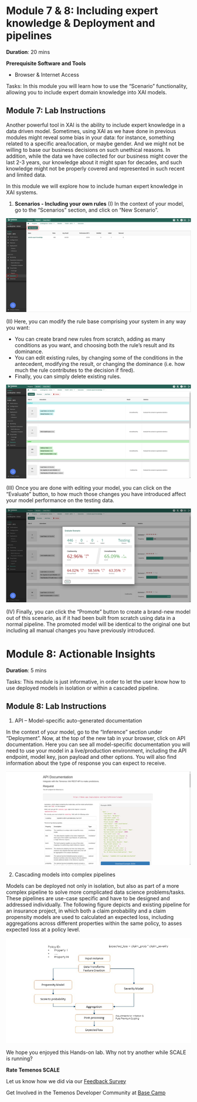 # Module 7 & 8: Including expert knowledge & Deployment and pipelines

**Duration**: 20 mins

**Prerequisite Software and Tools**

- Browser & Internet Access
	
Tasks: In this module you will learn how to use the “Scenario” functionality, allowing you to include expert domain knowledge into XAI models.

## Module 7: Lab Instructions

Another powerful tool in XAI is the ability to include expert knowledge in a data driven model. Sometimes, using XAI as we have done in previous modules might reveal some bias in your data: for instance, something related to a specific area/location, or maybe gender. And we might not be willing to base our business decisions on such unethical reasons. In addition, while the data we have collected for our business might cover the last 2-3 years, our knowledge about it might span for decades, and such knowledge might not be properly covered and represented in such recent and limited data. 

In this module we will explore how to include human expert knowledge in XAI systems. 
 
1. **Scenarios - Including your own rules**
(I)
In the context of your model, go to the “Scenarios” section, and click on “New Scenario”.

![image](images/image072.png)

(II) 
Here, you can modify the rule base comprising your system in any way you want:
- You can create brand new rules from scratch, adding as many conditions as you want, and choosing both the rule’s result and its dominance.
- You can edit existing rules, by changing some of the conditions in the antecedent, modifying the result, or changing the dominance (i.e. how much the rule contributes to the decision if fired). 
- Finally, you can simply delete existing rules. 

![image](images/image074.png)

(III)
Once you are done with editing your model, you can click on the “Evaluate” button, to how much those changes you have introduced affect your model performance on the testing data.

![image](images/image076.png)

(IV)
Finally, you can click the “Promote” button to create a brand-new model out of this scenario, as if it had been built from scratch using data in a normal pipeline. The promoted model will be identical to the original one but including all manual changes you have previously introduced. 

# Module 8: Actionable Insights

**Duration**: 5 mins
	
Tasks: This module is just informative, in order to let the user know how to use deployed models in isolation or within a cascaded pipeline.

## Module 8: Lab Instructions

1. API – Model-specific auto-generated documentation

In the context of your model, go to the “Inference” section under “Deployment”. Now, at the top of the new tab in your browser, click on API documentation. 
Here you can see all model-specific documentation you will need to use your model in a live/production environment, including the API endpoint, model key, json payload and other options. You will also find information about the type of response you can expect to receive. 

![image](images/image078.png)

2. Cascading models into complex pipelines

Models can be deployed not only in isolation, but also as part of a more complex pipeline to solve more complicated data science problems/tasks. These pipelines are use-case specific and have to be designed and addressed individually. The following figure depicts and existing pipeline for an insurance project, in which both a claim probability and a claim propensity models are used to calculated an expected loss, including aggregations across different properties within the same policy, to asses expected loss at a policy level. 

![image](images/image080.png)

We hope you enjoyed this Hands-on lab. Why not try another while SCALE is running? 

**Rate Temenos SCALE**

Let us know how we did via our [Feedback Survey](https://forms.office.com/Pages/ResponsePage.aspx?id=D1TS1Qr2rUWGqeLnku5maQm4GcDXBTFLrQ1exd1wB_1UOTY4SFZISzRLQjU4QVVRSjlUSzExRk1CNi4u)

Get Involved in the Temenos Developer Community at [Base Camp](https://basecamp.temenos.com/s/base-camp-welcome)